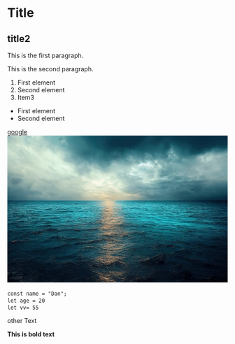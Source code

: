# Title
## title2

This is the first paragraph.

This is the second paragraph.

1. First element
2. Second element
3. Item3

- First element
- Second element

[google](https://google.com)
![Alt text](https://github.com/alsousha/test22/blob/main/assets/1.webp)


  ```
  const name = "Dan";
  let age = 20
  let vv= 55
  ```

other Text 

**This is bold text**

